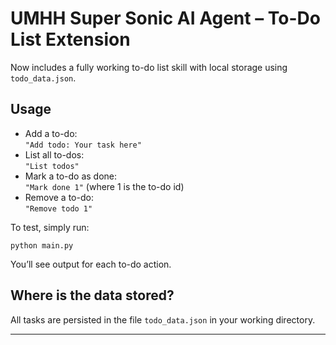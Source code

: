 # UMHH Super Sonic AI Agent – To-Do List Extension

Now includes a fully working to-do list skill with local storage using `todo_data.json`.

## Usage

- Add a to-do:  
  `"Add todo: Your task here"`
- List all to-dos:  
  `"List todos"`
- Mark a to-do as done:  
  `"Mark done 1"` (where 1 is the to-do id)
- Remove a to-do:  
  `"Remove todo 1"`

To test, simply run:

```
python main.py
```

You’ll see output for each to-do action.

## Where is the data stored?

All tasks are persisted in the file `todo_data.json` in your working directory.

---